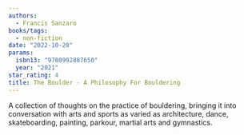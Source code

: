 ```yaml
---
authors:
  - Francis Sanzaro
books/tags:
  - non-fiction
date: "2022-10-20"
params:
  isbn13: "9780992887650"
  year: "2021"
star_rating: 4
title: The Boulder - A Philosophy For Bouldering
---
```


A collection of thoughts on the practice of bouldering, bringing it into conversation with arts and sports as varied as architecture, dance, skateboarding, painting, parkour, martial arts and gymnastics.

<!--more-->
